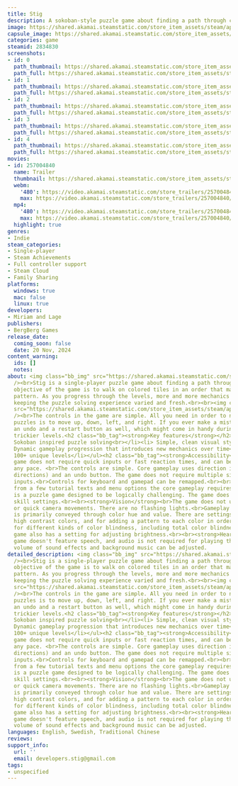 ```yaml
---
title: Stig
description: A sokoban-style puzzle game about finding a path through colors.
image: https://shared.akamai.steamstatic.com/store_item_assets/steam/apps/2834830/header.jpg?t=1732260555
capsule_image: https://shared.akamai.steamstatic.com/store_item_assets/steam/apps/2834830/677b04d6c59160e6b897a6571045ba1fb94f7f39/capsule_231x87.jpg?t=1732260555
categories: game
steamid: 2834830
screenshots:
- id: 0
  path_thumbnail: https://shared.akamai.steamstatic.com/store_item_assets/steam/apps/2834830/ss_4f288954f51a098e835b625ac9f1dc447c265ec2.600x338.jpg?t=1732260555
  path_full: https://shared.akamai.steamstatic.com/store_item_assets/steam/apps/2834830/ss_4f288954f51a098e835b625ac9f1dc447c265ec2.1920x1080.jpg?t=1732260555
- id: 1
  path_thumbnail: https://shared.akamai.steamstatic.com/store_item_assets/steam/apps/2834830/ss_19d83c7221694245b157251a816871dda239b13a.600x338.jpg?t=1732260555
  path_full: https://shared.akamai.steamstatic.com/store_item_assets/steam/apps/2834830/ss_19d83c7221694245b157251a816871dda239b13a.1920x1080.jpg?t=1732260555
- id: 2
  path_thumbnail: https://shared.akamai.steamstatic.com/store_item_assets/steam/apps/2834830/ss_df9ba508661d9a61f149c1f4332622880eef0703.600x338.jpg?t=1732260555
  path_full: https://shared.akamai.steamstatic.com/store_item_assets/steam/apps/2834830/ss_df9ba508661d9a61f149c1f4332622880eef0703.1920x1080.jpg?t=1732260555
- id: 3
  path_thumbnail: https://shared.akamai.steamstatic.com/store_item_assets/steam/apps/2834830/ss_90484a82af8265dbe3bd73b814bf98daa0ba81a1.600x338.jpg?t=1732260555
  path_full: https://shared.akamai.steamstatic.com/store_item_assets/steam/apps/2834830/ss_90484a82af8265dbe3bd73b814bf98daa0ba81a1.1920x1080.jpg?t=1732260555
- id: 4
  path_thumbnail: https://shared.akamai.steamstatic.com/store_item_assets/steam/apps/2834830/ss_1b926afdf9b184b4bc1462dbd62d6792c85ffa51.600x338.jpg?t=1732260555
  path_full: https://shared.akamai.steamstatic.com/store_item_assets/steam/apps/2834830/ss_1b926afdf9b184b4bc1462dbd62d6792c85ffa51.1920x1080.jpg?t=1732260555
movies:
- id: 257004840
  name: Trailer
  thumbnail: https://shared.akamai.steamstatic.com/store_item_assets/steam/apps/257004840/98f6d1268a931620916b0f9588e4e0b47da81b15/movie_600x337.jpg?t=1728472588
  webm:
    '480': https://video.akamai.steamstatic.com/store_trailers/257004840/movie480_vp9.webm?t=1728472588
    max: https://video.akamai.steamstatic.com/store_trailers/257004840/movie_max_vp9.webm?t=1728472588
  mp4:
    '480': https://video.akamai.steamstatic.com/store_trailers/257004840/movie480.mp4?t=1728472588
    max: https://video.akamai.steamstatic.com/store_trailers/257004840/movie_max.mp4?t=1728472588
  highlight: true
genres:
- Indie
steam_categories:
- Single-player
- Steam Achievements
- Full controller support
- Steam Cloud
- Family Sharing
platforms:
  windows: true
  mac: false
  linux: true
developers:
- Miriam and Lage
publishers:
- BergBerg Games
release_date:
  coming_soon: false
  date: 20 Nov, 2024
content_warning:
  ids: []
  notes:
about: <img class="bb_img" src="https://shared.akamai.steamstatic.com/store_item_assets/steam/apps/2834830/extras/stig_banner.gif?t=1732260555"
  /><br>Stig is a single-player puzzle game about finding a path through colors. The
  objective of the game is to walk on colored tiles in an order that matches a given
  pattern. As you progress through the levels, more and more mechanics are introduced,
  keeping the puzzle solving experience varied and fresh.<br><br><img class="bb_img"
  src="https://shared.akamai.steamstatic.com/store_item_assets/steam/apps/2834830/extras/level-example-gif.gif?t=1732260555"
  /><br>The controls in the game are simple. All you need in order to navigate the
  puzzles is to move up, down, left, and right. If you ever make a mistake there is
  an undo and a restart button as well, which might come in handy during some of the
  trickier levels.<h2 class="bb_tag"><strong>Key features</strong></h2><ul class="bb_ul"><li>
  Sokoban inspired puzzle solving<br></li><li> Simple, clean visual style<br></li><li>
  Dynamic gameplay progression that introduces new mechanics over time<br></li><li>
  100+ unique levels</li></ul><h2 class="bb_tag"><strong>Accessibility</strong></h2><strong>Controls</strong><br>The
  game does not require quick inputs or fast reaction times, and can be played at
  any pace. <br>The controls are simple. Core gameplay uses direction input (four
  directions) and an undo button. The game does not require multiple simultaneous
  inputs.<br>Controls for keyboard and gamepad can be remapped.<br><br><strong>Cognitive</strong><br>Apart
  from a few tutorial texts and menu options the core gameplay requires no reading.<br>Stig
  is a puzzle game designed to be logically challenging. The game does not offer different
  skill settings.<br><br><strong>Vision</strong><br>The game does not use screen shake
  or quick camera movements. There are no flashing lights.<br>Gameplay information
  is primarily conveyed through color hue and value. There are settings for enabling
  high contrast colors, and for adding a pattern to each color in order to account
  for different kinds of color blindness, including total color blindness. <br>The
  game also has a setting for adjusting brightness.<br><br><strong>Hearing</strong><br>The
  game doesn't feature speech, and audio is not required for playing the game.<br>The
  volume of sound effects and background music can be adjusted.
detailed_description: <img class="bb_img" src="https://shared.akamai.steamstatic.com/store_item_assets/steam/apps/2834830/extras/stig_banner.gif?t=1732260555"
  /><br>Stig is a single-player puzzle game about finding a path through colors. The
  objective of the game is to walk on colored tiles in an order that matches a given
  pattern. As you progress through the levels, more and more mechanics are introduced,
  keeping the puzzle solving experience varied and fresh.<br><br><img class="bb_img"
  src="https://shared.akamai.steamstatic.com/store_item_assets/steam/apps/2834830/extras/level-example-gif.gif?t=1732260555"
  /><br>The controls in the game are simple. All you need in order to navigate the
  puzzles is to move up, down, left, and right. If you ever make a mistake there is
  an undo and a restart button as well, which might come in handy during some of the
  trickier levels.<h2 class="bb_tag"><strong>Key features</strong></h2><ul class="bb_ul"><li>
  Sokoban inspired puzzle solving<br></li><li> Simple, clean visual style<br></li><li>
  Dynamic gameplay progression that introduces new mechanics over time<br></li><li>
  100+ unique levels</li></ul><h2 class="bb_tag"><strong>Accessibility</strong></h2><strong>Controls</strong><br>The
  game does not require quick inputs or fast reaction times, and can be played at
  any pace. <br>The controls are simple. Core gameplay uses direction input (four
  directions) and an undo button. The game does not require multiple simultaneous
  inputs.<br>Controls for keyboard and gamepad can be remapped.<br><br><strong>Cognitive</strong><br>Apart
  from a few tutorial texts and menu options the core gameplay requires no reading.<br>Stig
  is a puzzle game designed to be logically challenging. The game does not offer different
  skill settings.<br><br><strong>Vision</strong><br>The game does not use screen shake
  or quick camera movements. There are no flashing lights.<br>Gameplay information
  is primarily conveyed through color hue and value. There are settings for enabling
  high contrast colors, and for adding a pattern to each color in order to account
  for different kinds of color blindness, including total color blindness. <br>The
  game also has a setting for adjusting brightness.<br><br><strong>Hearing</strong><br>The
  game doesn't feature speech, and audio is not required for playing the game.<br>The
  volume of sound effects and background music can be adjusted.
languages: English, Swedish, Traditional Chinese
reviews:
support_info:
  url: ''
  email: developers.stig@gmail.com
tags:
- unspecified
---
```

